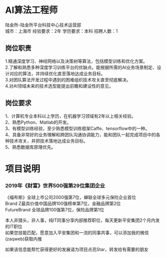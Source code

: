 # AI算法工程师
陆金所-陆金所平台科技中心技术运营部  
城市：上海市 经验要求：2年 学历要求：本科  招聘人数：1

## 岗位职责
1.精通深度学习、神经网络以及决策树等算法，包括模型训练和优化方案。   
2.了解和熟悉多种深度学习训练平台的优缺点。能根据所需的AI业务场景制定、设计对应的算法，并持续优化直至落地达成业务目标。   
3.对团队算法开发过程中遇到的困难组织技术攻关直至彻底解决。   
4.对AI领域未来的技术选型能提出前瞻和建设性的意见。

## 岗位要求
1、计算机专业本科以上学历，在机器学习领域有2年以上相关经验。   
2、熟悉Python、Matlab的开发。   
3、有模型训练经验，至少熟悉模型训练框架Caffe、tensorflow中的一种。   
4、具备非常好的业务理解和跨团队沟通协调能力，能和团队一起完成项目中的各种技术攻关，并把技术落地达成业务目标。   
5、熟悉数据库原理优先。

# 项目说明

### 2019年《财富》世界500强第29位集团企业
《福布斯》全球上市公司2000强第7位，蝉联全球多元保险企业首位  
Brand Z最具价值中国品牌100强榜单第7位，金融品牌第2位  
FutureBrand 全球品牌100强第7位，保险品牌第1位

本人非猎头，非人事，纯IT同事分享内部推荐职位，每天更新平安集团2个月内发的IT职位  
如果您技能匹配，愿意加入平安集团和一流的同事共事，可以添加我的微信(zaqweb)获取内推 

如果该信息能帮忙获得更好的发展请为项目点亮Star，转发给有需要的朋友




